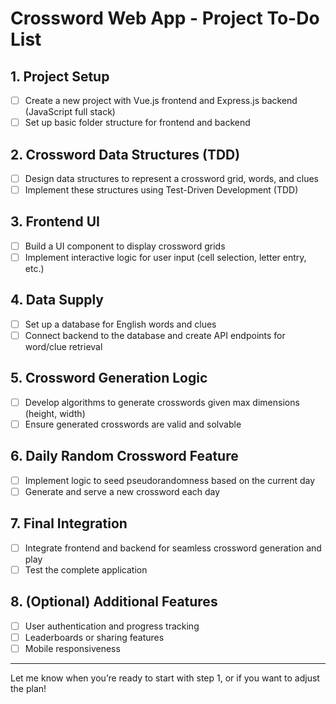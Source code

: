 # Crossword Web App - Project To-Do List

## 1. Project Setup
- [ ] Create a new project with Vue.js frontend and Express.js backend (JavaScript full stack)
- [ ] Set up basic folder structure for frontend and backend

## 2. Crossword Data Structures (TDD)
- [ ] Design data structures to represent a crossword grid, words, and clues
- [ ] Implement these structures using Test-Driven Development (TDD)

## 3. Frontend UI
- [ ] Build a UI component to display crossword grids
- [ ] Implement interactive logic for user input (cell selection, letter entry, etc.)

## 4. Data Supply
- [ ] Set up a database for English words and clues
- [ ] Connect backend to the database and create API endpoints for word/clue retrieval

## 5. Crossword Generation Logic
- [ ] Develop algorithms to generate crosswords given max dimensions (height, width)
- [ ] Ensure generated crosswords are valid and solvable

## 6. Daily Random Crossword Feature
- [ ] Implement logic to seed pseudorandomness based on the current day
- [ ] Generate and serve a new crossword each day

## 7. Final Integration
- [ ] Integrate frontend and backend for seamless crossword generation and play
- [ ] Test the complete application

## 8. (Optional) Additional Features
- [ ] User authentication and progress tracking
- [ ] Leaderboards or sharing features
- [ ] Mobile responsiveness

---

Let me know when you’re ready to start with step 1, or if you want to adjust the plan!